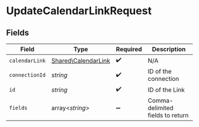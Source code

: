 # UpdateCalendarLinkRequest


## Fields

| Field                                                      | Type                                                       | Required                                                   | Description                                                |
| ---------------------------------------------------------- | ---------------------------------------------------------- | ---------------------------------------------------------- | ---------------------------------------------------------- |
| `calendarLink`                                             | [Shared\CalendarLink](../../Models/Shared/CalendarLink.md) | :heavy_check_mark:                                         | N/A                                                        |
| `connectionId`                                             | *string*                                                   | :heavy_check_mark:                                         | ID of the connection                                       |
| `id`                                                       | *string*                                                   | :heavy_check_mark:                                         | ID of the Link                                             |
| `fields`                                                   | array<*string*>                                            | :heavy_minus_sign:                                         | Comma-delimited fields to return                           |